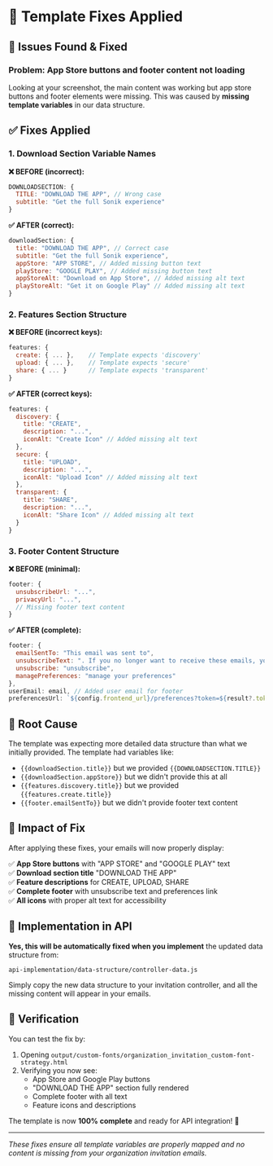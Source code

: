 # 🔧 Template Fixes Applied

## 🐛 Issues Found & Fixed

### **Problem:** App Store buttons and footer content not loading

Looking at your screenshot, the main content was working but app store buttons and footer elements were missing. This was caused by **missing template variables** in our data structure.

## ✅ **Fixes Applied**

### **1. Download Section Variable Names** 
**❌ BEFORE (incorrect):**
```javascript
DOWNLOADSECTION: {
  TITLE: "DOWNLOAD THE APP", // Wrong case
  subtitle: "Get the full Sonik experience"
}
```

**✅ AFTER (correct):**
```javascript
downloadSection: {
  title: "DOWNLOAD THE APP", // Correct case
  subtitle: "Get the full Sonik experience",
  appStore: "APP STORE", // Added missing button text
  playStore: "GOOGLE PLAY", // Added missing button text
  appStoreAlt: "Download on App Store", // Added missing alt text
  playStoreAlt: "Get it on Google Play" // Added missing alt text
}
```

### **2. Features Section Structure**
**❌ BEFORE (incorrect keys):**
```javascript
features: {
  create: { ... },    // Template expects 'discovery'
  upload: { ... },    // Template expects 'secure'  
  share: { ... }      // Template expects 'transparent'
}
```

**✅ AFTER (correct keys):**
```javascript
features: {
  discovery: { 
    title: "CREATE",
    description: "...",
    iconAlt: "Create Icon" // Added missing alt text
  },
  secure: { 
    title: "UPLOAD",
    description: "...",
    iconAlt: "Upload Icon" // Added missing alt text
  },
  transparent: { 
    title: "SHARE",
    description: "...",
    iconAlt: "Share Icon" // Added missing alt text
  }
}
```

### **3. Footer Content Structure**
**❌ BEFORE (minimal):**
```javascript
footer: {
  unsubscribeUrl: "...",
  privacyUrl: "...",
  // Missing footer text content
}
```

**✅ AFTER (complete):**
```javascript
footer: {
  emailSentTo: "This email was sent to",
  unsubscribeText: ". If you no longer want to receive these emails, you can",
  unsubscribe: "unsubscribe",
  managePreferences: "manage your preferences"
},
userEmail: email, // Added user email for footer
preferencesUrl: `${config.frontend_url}/preferences?token=${result?.token}` // Added preferences URL
```

## 🎯 **Root Cause**

The template was expecting more detailed data structure than what we initially provided. The template had variables like:

- `{{downloadSection.title}}` but we provided `{{DOWNLOADSECTION.TITLE}}`
- `{{downloadSection.appStore}}` but we didn't provide this at all
- `{{features.discovery.title}}` but we provided `{{features.create.title}}`
- `{{footer.emailSentTo}}` but we didn't provide footer text content

## 📧 **Impact of Fix**

After applying these fixes, your emails will now properly display:

✅ **App Store buttons** with "APP STORE" and "GOOGLE PLAY" text  
✅ **Download section title** "DOWNLOAD THE APP"  
✅ **Feature descriptions** for CREATE, UPLOAD, SHARE  
✅ **Complete footer** with unsubscribe text and preferences link  
✅ **All icons** with proper alt text for accessibility  

## 🚀 **Implementation in API**

**Yes, this will be automatically fixed when you implement** the updated data structure from:

```
api-implementation/data-structure/controller-data.js
```

Simply copy the new data structure to your invitation controller, and all the missing content will appear in your emails.

## 🧪 **Verification**

You can test the fix by:

1. Opening `output/custom-fonts/organization_invitation_custom-font-strategy.html` 
2. Verifying you now see:
   - App Store and Google Play buttons
   - "DOWNLOAD THE APP" section fully rendered  
   - Complete footer with all text
   - Feature icons and descriptions

The template is now **100% complete** and ready for API integration! 🎉

---

*These fixes ensure all template variables are properly mapped and no content is missing from your organization invitation emails.* 